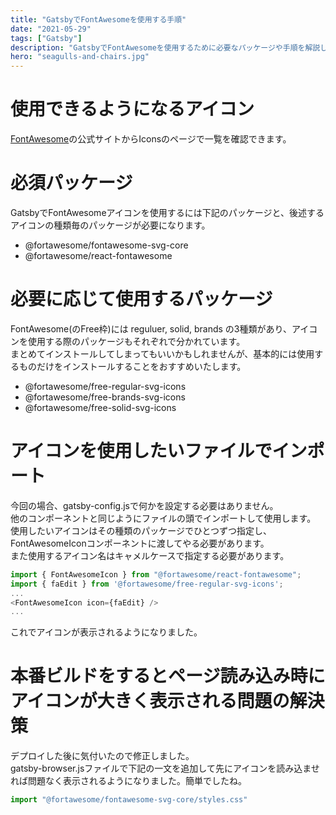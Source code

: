 ```yaml
---
title: "GatsbyでFontAwesomeを使用する手順"
date: "2021-05-29"
tags: ["Gatsby"]
description: "GatsbyでFontAwesomeを使用するために必要なパッケージや手順を解説します。"
hero: "seagulls-and-chairs.jpg"
---
```


# 使用できるようになるアイコン
[FontAwesome](https://fontawesome.com/)の公式サイトからIconsのページで一覧を確認できます。  

# 必須パッケージ
GatsbyでFontAwesomeアイコンを使用するには下記のパッケージと、後述するアイコンの種類毎のパッケージが必要になります。  
- @fortawesome/fontawesome-svg-core
- @fortawesome/react-fontawesome

# 必要に応じて使用するパッケージ
FontAwesome(のFree枠)には reguluer, solid, brands の3種類があり、アイコンを使用する際のパッケージもそれぞれで分かれています。  
まとめてインストールしてしまってもいいかもしれませんが、基本的には使用するものだけをインストールすることをおすすめいたします。  
- @fortawesome/free-regular-svg-icons
- @fortawesome/free-brands-svg-icons
- @fortawesome/free-solid-svg-icons

# アイコンを使用したいファイルでインポート
今回の場合、gatsby-config.jsで何かを設定する必要はありません。  
他のコンポーネントと同じようにファイルの頭でインポートして使用します。  
使用したいアイコンはその種類のパッケージでひとつずつ指定し、FontAwesomeIconコンポーネントに渡してやる必要があります。  
また使用するアイコン名はキャメルケースで指定する必要があります。  

```js:title=src/index.js
import { FontAwesomeIcon } from "@fortawesome/react-fontawesome";
import { faEdit } from '@fortawesome/free-regular-svg-icons';
...
<FontAwesomeIcon icon={faEdit} />
...
```
これでアイコンが表示されるようになりました。  

# 本番ビルドをするとページ読み込み時にアイコンが大きく表示される問題の解決策
デプロイした後に気付いたので修正しました。  
gatsby-browser.jsファイルで下記の一文を追加して先にアイコンを読み込ませれば問題なく表示されるようになりました。簡単でしたね。  
```js:gatsby-browser.js
import "@fortawesome/fontawesome-svg-core/styles.css"
```
  